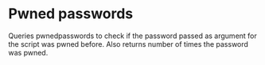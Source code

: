 # Pwned passwords #

Queries pwnedpasswords to check if the password passed as argument
for the script was pwned before. Also returns number of times
the password was pwned.
